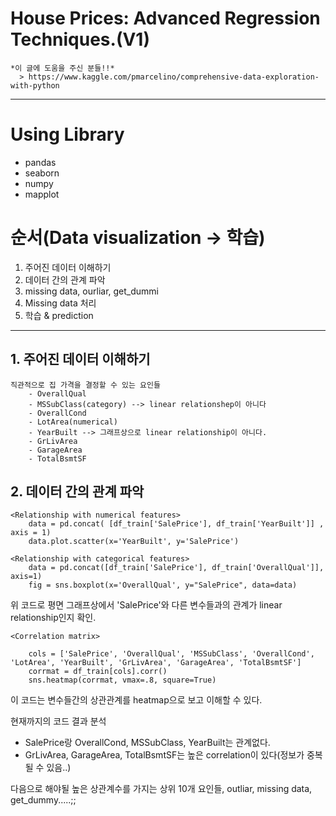 House Prices: Advanced Regression Techniques.(V1)
============================================

	*이 글에 도움을 주신 분들!!*
	  > https://www.kaggle.com/pmarcelino/comprehensive-data-exploration-with-python


------------------------------------------------------------

# Using Library

- pandas
- seaborn
- numpy
- mapplot

# 순서(Data visualization -> 학습)

1. 주어진 데이터 이해하기
2. 데이터 간의 관계 파악
3. missing data, ourliar, get_dummi
3. Missing data 처리
4. 학습 & prediction

---------------------------------------------------------------

## 1. 주어진 데이터 이해하기

	직관적으로 집 가격을 결정할 수 있는 요인들 
		- OverallQual
		- MSSubClass(category) --> linear relationshep이 아니다
		- OverallCond 
		- LotArea(numerical)
		- YearBuilt --> 그래프상으로 linear relationship이 아니다.
		- GrLivArea
		- GarageArea
		- TotalBsmtSF


## 2. 데이터 간의 관계 파악

	<Relationship with numerical features>
		data = pd.concat( [df_train['SalePrice'], df_train['YearBuilt']] , axis = 1)
		data.plot.scatter(x='YearBuilt', y='SalePrice')

	<Relationship with categorical features>
		data = pd.concat([df_train['SalePrice'], df_train['OverallQual']], axis=1)
		fig = sns.boxplot(x='OverallQual', y="SalePrice", data=data)

위 코드로 평면 그래프상에서 'SalePrice'와 다른 변수들과의 관계가 linear relationship인지 확인.

	<Correlation matrix>

		cols = ['SalePrice', 'OverallQual', 'MSSubClass', 'OverallCond', 'LotArea', 'YearBuilt', 'GrLivArea', 'GarageArea', 'TotalBsmtSF']
		corrmat = df_train[cols].corr()
		sns.heatmap(corrmat, vmax=.8, square=True)

이 코드는 변수들간의 상관관계를 heatmap으로 보고 이해할 수 있다.

현재까지의 코드 결과 분석
- SalePrice랑 OverallCond, MSSubClass, YearBuilt는 관계없다.
- GrLivArea, GarageArea, TotalBsmtSF는 높은 correlation이 있다(정보가 중복될 수 있음..)

다음으로 해야될  높은 상관계수를 가지는 상위 10개 요인들, outliar, missing data, get_dummy.....;;

